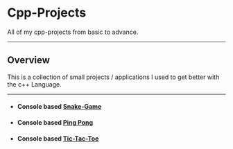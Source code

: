 # Cpp-Projects
All of my cpp-projects from basic to advance.

---

## Overview
This is a collection of small projects / applications I used to get better with the c++ Language.

---

- #### Console based **[Snake-Game](https://github.com/0xMrPanda/Console-SnakeGame-c-)**
- #### Console based **[Ping Pong](https://github.com/0xMrPanda/PingPong-CPP)**
- #### Console based **[Tic-Tac-Toe](https://github.com/0xMrPanda/TicTacToe)**
